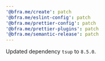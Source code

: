 ```yaml
---
'@bfra.me/create': patch
'@bfra.me/eslint-config': patch
'@bfra.me/prettier-config': patch
'@bfra.me/prettier-plugins': patch
'@bfra.me/semantic-release': patch
---
```


Updated dependency `tsup` to `8.5.0`.
